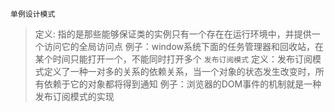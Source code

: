`单例设计模式`
> 定义: 指的是那些能够保证类的实例只有一个存在在运行环境中，并提供一个访问它的全局访问点
> 例子：window系统下面的任务管理器和回收站，在某个时间只能打开一个，不能同时打开多个
`发布订阅模式`
> 定义：发布订阅模式定义了一种一对多的关系的依赖关系，当一个对象的状态发生改变时，所有依赖于它的对象都将得到通知
> 例子：浏览器的DOM事件的机制就是一种发布订阅模式的实现